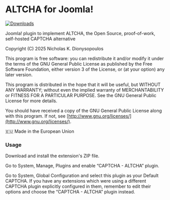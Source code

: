 # ALTCHA for Joomla!

[![Downloads](https://img.shields.io/github/downloads/akeeba/plg_captcha_altcha/latest/total?sort=semver&style=for-the-badge&logoColor=%23ffffff&label=Download
)](https://github.com/akeeba/plg_captcha_altcha/releases)

Joomla! plugin to implement ALTCHA, the Open Source, proof-of-work, self-hosted CAPTCHA alternative

Copyright (C) 2025 Nicholas K. Dionysopoulos

This program is free software: you can redistribute it and/or modify it under the terms of the GNU General Public License as published by the Free Software Foundation, either version 3 of the License, or (at your option) any later version.

This program is distributed in the hope that it will be useful, but WITHOUT ANY WARRANTY; without even the implied warranty of MERCHANTABILITY or FITNESS FOR A PARTICULAR PURPOSE. See the GNU General Public License for more details.

You should have received a copy of the GNU General Public License along with this program. If not, see [http://www.gnu.org/licenses/](http://www.gnu.org/licenses/).

🇪🇺 Made in the European Union

### Usage

Download and install the extension's ZIP file.

Go to System, Manage, Plugins and enable “CAPTCHA - ALTCHA” plugin.

Go to System, Global Configuration and select this plugin as your Default CAPTCHA. If you have any extensions which were using a different CAPTCHA plugin explicitly configured in them, remember to edit their options and choose the “CAPTCHA - ALTCHA” plugin instead.

